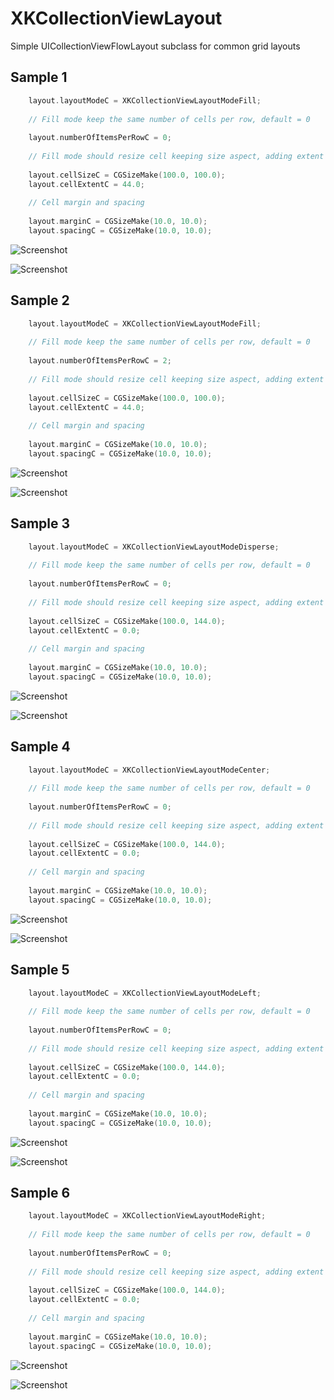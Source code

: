 # XKCollectionViewLayout
Simple UICollectionViewFlowLayout subclass for common grid layouts

## Sample 1

```Objective-C
    layout.layoutModeC = XKCollectionViewLayoutModeFill;
    
    // Fill mode keep the same number of cells per row, default = 0
     
    layout.numberOfItemsPerRowC = 0;
     
    // Fill mode should resize cell keeping size aspect, adding extent to final height
    
    layout.cellSizeC = CGSizeMake(100.0, 100.0);
    layout.cellExtentC = 44.0;
    
    // Cell margin and spacing
    
    layout.marginC = CGSizeMake(10.0, 10.0);
    layout.spacingC = CGSizeMake(10.0, 10.0);
```
![Screenshot](https://github.com/garranhado/XKCollectionViewLayout/blob/master/Samples/00P.png)

![Screenshot](https://github.com/garranhado/XKCollectionViewLayout/blob/master/Samples/00L.png)

## Sample 2

```Objective-C
    layout.layoutModeC = XKCollectionViewLayoutModeFill;
    
    // Fill mode keep the same number of cells per row, default = 0
    
    layout.numberOfItemsPerRowC = 2;
    
    // Fill mode should resize cell keeping size aspect, adding extent to final height
    
    layout.cellSizeC = CGSizeMake(100.0, 100.0);
    layout.cellExtentC = 44.0;
    
    // Cell margin and spacing
    
    layout.marginC = CGSizeMake(10.0, 10.0);
    layout.spacingC = CGSizeMake(10.0, 10.0);
```
![Screenshot](https://github.com/garranhado/XKCollectionViewLayout/blob/master/Samples/01P.png)

![Screenshot](https://github.com/garranhado/XKCollectionViewLayout/blob/master/Samples/01L.png)

## Sample 3

```Objective-C
    layout.layoutModeC = XKCollectionViewLayoutModeDisperse;
    
    // Fill mode keep the same number of cells per row, default = 0
    
    layout.numberOfItemsPerRowC = 0;
    
    // Fill mode should resize cell keeping size aspect, adding extent to final height
    
    layout.cellSizeC = CGSizeMake(100.0, 144.0);
    layout.cellExtentC = 0.0;
    
    // Cell margin and spacing
    
    layout.marginC = CGSizeMake(10.0, 10.0);
    layout.spacingC = CGSizeMake(10.0, 10.0);
```
![Screenshot](https://github.com/garranhado/XKCollectionViewLayout/blob/master/Samples/02P.png)

![Screenshot](https://github.com/garranhado/XKCollectionViewLayout/blob/master/Samples/02L.png)

## Sample 4

```Objective-C
    layout.layoutModeC = XKCollectionViewLayoutModeCenter;
    
    // Fill mode keep the same number of cells per row, default = 0
    
    layout.numberOfItemsPerRowC = 0;
    
    // Fill mode should resize cell keeping size aspect, adding extent to final height
    
    layout.cellSizeC = CGSizeMake(100.0, 144.0);
    layout.cellExtentC = 0.0;
    
    // Cell margin and spacing
    
    layout.marginC = CGSizeMake(10.0, 10.0);
    layout.spacingC = CGSizeMake(10.0, 10.0);
```
![Screenshot](https://github.com/garranhado/XKCollectionViewLayout/blob/master/Samples/03P.png)

![Screenshot](https://github.com/garranhado/XKCollectionViewLayout/blob/master/Samples/03L.png)

## Sample 5

```Objective-C
    layout.layoutModeC = XKCollectionViewLayoutModeLeft;
    
    // Fill mode keep the same number of cells per row, default = 0
    
    layout.numberOfItemsPerRowC = 0;
    
    // Fill mode should resize cell keeping size aspect, adding extent to final height
    
    layout.cellSizeC = CGSizeMake(100.0, 144.0);
    layout.cellExtentC = 0.0;
    
    // Cell margin and spacing
    
    layout.marginC = CGSizeMake(10.0, 10.0);
    layout.spacingC = CGSizeMake(10.0, 10.0);
```
![Screenshot](https://github.com/garranhado/XKCollectionViewLayout/blob/master/Samples/04P.png)

![Screenshot](https://github.com/garranhado/XKCollectionViewLayout/blob/master/Samples/04L.png)

## Sample 6

```Objective-C
    layout.layoutModeC = XKCollectionViewLayoutModeRight;
    
    // Fill mode keep the same number of cells per row, default = 0
    
    layout.numberOfItemsPerRowC = 0;
    
    // Fill mode should resize cell keeping size aspect, adding extent to final height
    
    layout.cellSizeC = CGSizeMake(100.0, 144.0);
    layout.cellExtentC = 0.0;
    
    // Cell margin and spacing
    
    layout.marginC = CGSizeMake(10.0, 10.0);
    layout.spacingC = CGSizeMake(10.0, 10.0);
```
![Screenshot](https://github.com/garranhado/XKCollectionViewLayout/blob/master/Samples/05P.png)

![Screenshot](https://github.com/garranhado/XKCollectionViewLayout/blob/master/Samples/05L.png)
